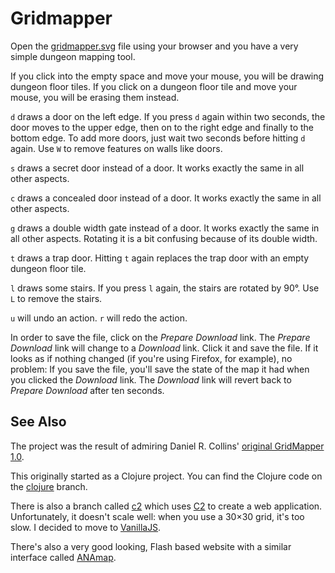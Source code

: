 Gridmapper
==========

Open the [gridmapper.svg](https://campaignwiki.org/gridmapper.svg)
file using your browser and you have a very simple dungeon mapping
tool.

If you click into the empty space and move your mouse, you will be
drawing dungeon floor tiles. If you click on a dungeon floor tile and
move your mouse, you will be erasing them instead.

`d` draws a door on the left edge. If you press `d` again within two
seconds, the door moves to the upper edge, then on to the right edge
and finally to the bottom edge. To add more doors, just wait two
seconds before hitting `d` again. Use `W` to remove features on walls
like doors.

`s` draws a secret door instead of a door. It works exactly the same
in all other aspects.

`c` draws a concealed door instead of a door. It works exactly the
same in all other aspects.

`g` draws a double width gate instead of a door. It works exactly the
same in all other aspects. Rotating it is a bit confusing because of
its double width.

`t` draws a trap door. Hitting `t` again replaces the trap door with
an empty dungeon floor tile.

`l` draws some stairs. If you press `l` again, the stairs are rotated
by 90°. Use `L` to remove the stairs.

`u` will undo an action. `r` will redo the action.

In order to save the file, click on the _Prepare Download_ link. The
_Prepare Download_ link will change to a _Download_ link. Click it and
save the file. If it looks as if nothing changed (if you're using
Firefox, for example), no problem: If you save the file, you'll save
the state of the map it had when you clicked the _Download_ link. The
_Download_ link will revert back to _Prepare Download_ after ten
seconds.

See Also
--------

The project was the result of admiring Daniel R. Collins' [original
GridMapper 1.0](http://www.superdan.net/software/gridmapper/).

This originally started as a Clojure project. You can find the Clojure
code on the
[clojure](https://github.com/kensanata/gridmapper/tree/clojure)
branch.

There is also a branch called
[c2](https://github.com/kensanata/gridmapper/tree/c2) which uses
[C2](https://keminglabs.com/c2/) to create a web application.
Unfortunately, it doesn't scale well: when you use a 30×30 grid, it's
too slow. I decided to move to [VanillaJS](http://vanilla-js.com/).

There's also a very good looking, Flash based website with a similar
interface called [ANAmap](http://deepnight.net/anamap/).
